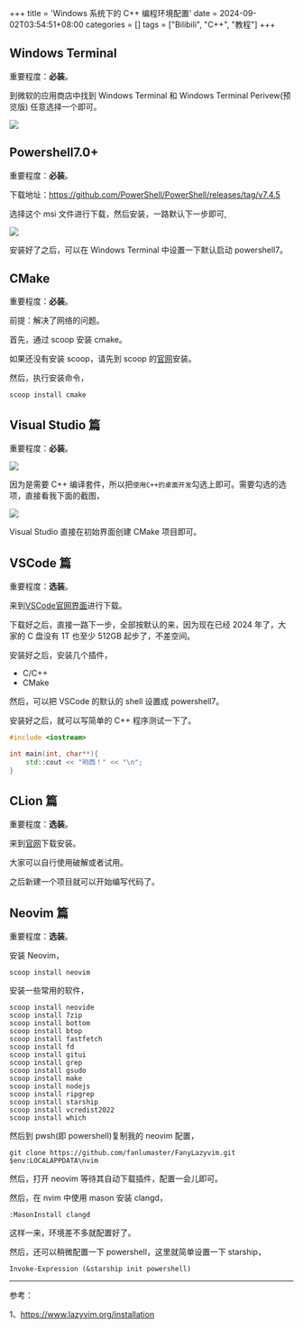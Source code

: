 +++
title = 'Windows 系统下的 C++ 编程环境配置'
date = 2024-09-02T03:54:51+08:00
categories = []
tags = ["Bilibili", "C++", "教程"]
+++

## Windows Terminal

重要程度：**必装**。

到微软的应用商店中找到 Windows Terminal 和 Windows Terminal Perivew(预览版) 任意选择一个即可。

![](https://i.postimg.cc/VmjKSpKC/image.png)

## Powershell7.0+

重要程度：**必装**。

下载地址：<https://github.com/PowerShell/PowerShell/releases/tag/v7.4.5>

选择这个 msi 文件进行下载，然后安装，一路默认下一步即可,

![](https://i.postimg.cc/85zg6gq8/image.png)

安装好了之后，可以在 Windows Terminal 中设置一下默认启动 powershell7。

## CMake

重要程度：**必装**。

前提：解决了网络的问题。

首先，通过 scoop 安装 cmake。

如果还没有安装 scoop，请先到 scoop 的[官网](https://scoop.sh/)安装。

然后，执行安装命令，

```shell
scoop install cmake
```

## Visual Studio 篇

重要程度：**必装**。

![](https://i.postimg.cc/dstvhG2b/image.png)

因为是需要 C++ 编译套件，所以把`使用C++的桌面开发`勾选上即可。需要勾选的选项，直接看我下面的截图，

![](https://i.postimg.cc/vYM7fZDF/image.png)

Visual Studio 直接在初始界面创建 CMake 项目即可。

## VSCode 篇

重要程度：**选装**。

来到[VSCode官网界面](https://code.visualstudio.com/download)进行下载。

下载好之后，直接一路下一步，全部按默认的来，因为现在已经 2024 年了，大家的 C 盘没有 1T 也至少 512GB 起步了，不差空间。

安装好之后，安装几个插件，

- C/C++
- CMake

然后，可以把 VSCode 的默认的 shell 设置成 powershell7。 

安装好之后，就可以写简单的 C++ 程序测试一下了。

```cpp
#include <iostream>

int main(int, char**){
    std::cout << "哟西！" << "\n";
}
```

## CLion 篇

重要程度：**选装**。

来到[官网](https://www.jetbrains.com/clion/download/#section=windows)下载安装。

大家可以自行使用破解或者试用。

之后新建一个项目就可以开始编写代码了。

## Neovim 篇

重要程度：**选装**。

安装 Neovim，

```shell
scoop install neovim
```

安装一些常用的软件，

```shell
scoop install neovide     
scoop install 7zip        
scoop install bottom      
scoop install btop        
scoop install fastfetch   
scoop install fd          
scoop install gitui       
scoop install grep        
scoop install gsudo       
scoop install make        
scoop install nodejs      
scoop install ripgrep     
scoop install starship    
scoop install vcredist2022
scoop install which       
```

然后到 pwsh(即 powershell)复制我的 neovim 配置，

```shell
git clone https://github.com/fanlumaster/FanyLazyvim.git $env:LOCALAPPDATA\nvim
```

然后，打开 neovim 等待其自动下载插件，配置一会儿即可。

然后，在 nvim 中使用 mason 安装 clangd，

```shell
:MasonInstall clangd
```

这样一来，环境差不多就配置好了。

然后，还可以稍微配置一下 powershell，这里就简单设置一下 starship，

```shell
Invoke-Expression (&starship init powershell)
```

----------

参考：

1、<https://www.lazyvim.org/installation>



